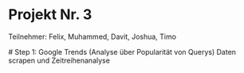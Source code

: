 # Projekt Nr. 3
<p>Teilnehmer: Felix, Muhammed, Davit, Joshua, Timo</p>
<p># Step 1: Google Trends (Analyse über Popularität von Querys) Daten scrapen und Zeitreihenanalyse</p>

